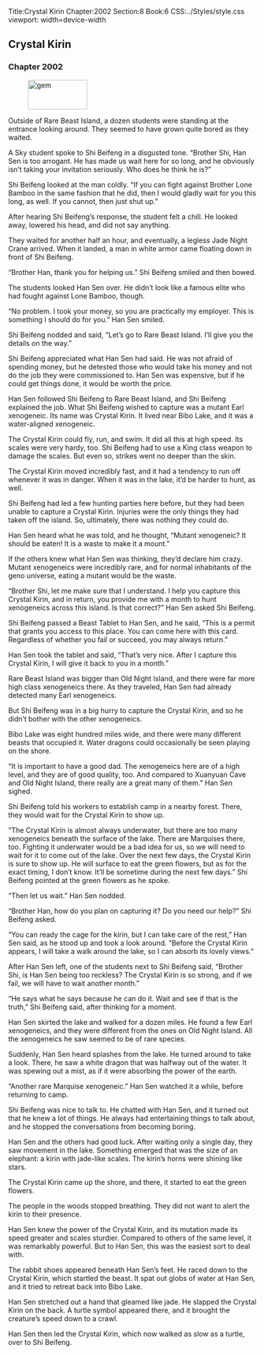 Title:Crystal Kirin 
Chapter:2002 
Section:8 
Book:6 
CSS:../Styles/style.css 
viewport: width=device-width
  
## Crystal Kirin
### Chapter 2002 
<figure>
	<img src="../Images/gem.gif" alt="gem" id="gem" width="120" height="60" />
</figure>
  

  
  Outside of Rare Beast Island, a dozen students were standing at the entrance looking around. They seemed to have grown quite bored as they waited.

A Sky student spoke to Shi Beifeng in a disgusted tone. “Brother Shi, Han Sen is too arrogant. He has made us wait here for so long, and he obviously isn’t taking your invitation seriously. Who does he think he is?”

Shi Beifeng looked at the man coldly. “If you can fight against Brother Lone Bamboo in the same fashion that he did, then I would gladly wait for you this long, as well. If you cannot, then just shut up.”

After hearing Shi Beifeng’s response, the student felt a chill. He looked away, lowered his head, and did not say anything.

They waited for another half an hour, and eventually, a legless Jade Night Crane arrived. When it landed, a man in white armor came floating down in front of Shi Beifeng.

“Brother Han, thank you for helping us.” Shi Beifeng smiled and then bowed.

The students looked Han Sen over. He didn’t look like a famous elite who had fought against Lone Bamboo, though.

“No problem. I took your money, so you are practically my employer. This is something I should do for you.” Han Sen smiled.

Shi Beifeng nodded and said, “Let’s go to Rare Beast Island. I’ll give you the details on the way.”

Shi Beifeng appreciated what Han Sen had said. He was not afraid of spending money, but he detested those who would take his money and not do the job they were commissioned to. Han Sen was expensive, but if he could get things done, it would be worth the price.

Han Sen followed Shi Beifeng to Rare Beast Island, and Shi Beifeng explained the job. What Shi Beifeng wished to capture was a mutant Earl xenogeneic. Its name was Crystal Kirin. It lived near Bibo Lake, and it was a water-aligned xenogeneic.

The Crystal Kirin could fly, run, and swim. It did all this at high speed. Its scales were very hardy, too. Shi Beifeng had to use a King class weapon to damage the scales. But even so, strikes went no deeper than the skin.

The Crystal Kirin moved incredibly fast, and it had a tendency to run off whenever it was in danger. When it was in the lake, it’d be harder to hunt, as well.

Shi Beifeng had led a few hunting parties here before, but they had been unable to capture a Crystal Kirin. Injuries were the only things they had taken off the island. So, ultimately, there was nothing they could do.

Han Sen heard what he was told, and he thought, “Mutant xenogeneic? It should be eaten! It is a waste to make it a mount.”

If the others knew what Han Sen was thinking, they’d declare him crazy. Mutant xenogeneics were incredibly rare, and for normal inhabitants of the geno universe, eating a mutant would be the waste.

“Brother Shi, let me make sure that I understand. I help you capture this Crystal Kirin, and in return, you provide me with a month to hunt xenogeneics across this island. Is that correct?” Han Sen asked Shi Beifeng.

Shi Beifeng passed a Beast Tablet to Han Sen, and he said, “This is a permit that grants you access to this place. You can come here with this card. Regardless of whether you fail or succeed, you may always return.”

Han Sen took the tablet and said, “That’s very nice. After I capture this Crystal Kirin, I will give it back to you in a month.”

Rare Beast Island was bigger than Old Night Island, and there were far more high class xenogeneics there. As they traveled, Han Sen had already detected many Earl xenogeneics.

But Shi Beifeng was in a big hurry to capture the Crystal Kirin, and so he didn’t bother with the other xenogeneics.

Bibo Lake was eight hundred miles wide, and there were many different beasts that occupied it. Water dragons could occasionally be seen playing on the shore.

“It is important to have a good dad. The xenogeneics here are of a high level, and they are of good quality, too. And compared to Xuanyuan Cave and Old Night Island, there really are a great many of them.” Han Sen sighed.

Shi Beifeng told his workers to establish camp in a nearby forest. There, they would wait for the Crystal Kirin to show up.

“The Crystal Kirin is almost always underwater, but there are too many xenogeneics beneath the surface of the lake. There are Marquises there, too. Fighting it underwater would be a bad idea for us, so we will need to wait for it to come out of the lake. Over the next few days, the Crystal Kirin is sure to show up. He will surface to eat the green flowers, but as for the exact timing, I don’t know. It’ll be sometime during the next few days.” Shi Beifeng pointed at the green flowers as he spoke.

“Then let us wait.” Han Sen nodded.

“Brother Han, how do you plan on capturing it? Do you need our help?” Shi Beifeng asked.

“You can ready the cage for the kirin, but I can take care of the rest,” Han Sen said, as he stood up and took a look around. “Before the Crystal Kirin appears, I will take a walk around the lake, so I can absorb its lovely views.”

After Han Sen left, one of the students next to Shi Beifeng said, “Brother Shi, is Han Sen being too reckless? The Crystal Kirin is so strong, and if we fail, we will have to wait another month.”

“He says what he says because he can do it. Wait and see if that is the truth,” Shi Beifeng said, after thinking for a moment.

Han Sen skirted the lake and walked for a dozen miles. He found a few Earl xenogeneics, and they were different from the ones on Old Night Island. All the xenogeneics he saw seemed to be of rare species.

Suddenly, Han Sen heard splashes from the lake. He turned around to take a look. There, he saw a white dragon that was halfway out of the water. It was spewing out a mist, as if it were absorbing the power of the earth.

“Another rare Marquise xenogeneic.” Han Sen watched it a while, before returning to camp.

Shi Beifeng was nice to talk to. He chatted with Han Sen, and it turned out that he knew a lot of things. He always had entertaining things to talk about, and he stopped the conversations from becoming boring.

Han Sen and the others had good luck. After waiting only a single day, they saw movement in the lake. Something emerged that was the size of an elephant: a kirin with jade-like scales. The kirin’s horns were shining like stars.

The Crystal Kirin came up the shore, and there, it started to eat the green flowers.

The people in the woods stopped breathing. They did not want to alert the kirin to their presence.

Han Sen knew the power of the Crystal Kirin, and its mutation made its speed greater and scales sturdier. Compared to others of the same level, it was remarkably powerful. But to Han Sen, this was the easiest sort to deal with.

The rabbit shoes appeared beneath Han Sen’s feet. He raced down to the Crystal Kirin, which startled the beast. It spat out globs of water at Han Sen, and it tried to retreat back into Bibo Lake.

Han Sen stretched out a hand that gleamed like jade. He slapped the Crystal Kirin on the back. A turtle symbol appeared there, and it brought the creature’s speed down to a crawl.

Han Sen then led the Crystal Kirin, which now walked as slow as a turtle, over to Shi Beifeng.

